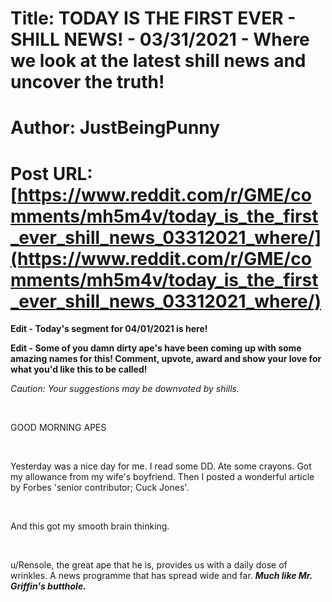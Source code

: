 # Title: TODAY IS THE FIRST EVER - SHILL NEWS! - 03/31/2021 - Where we look at the latest shill news and uncover the truth!
# Author: JustBeingPunny
# Post URL: [https://www.reddit.com/r/GME/comments/mh5m4v/today_is_the_first_ever_shill_news_03312021_where/](https://www.reddit.com/r/GME/comments/mh5m4v/today_is_the_first_ever_shill_news_03312021_where/)


**Edit - Today's segment for 04/01/2021 is here!**

**Edit - Some of you damn dirty ape's have been coming up with some amazing names for this! Comment, upvote, award and show your love for what you'd like this to be called!**

*Caution: Your suggestions may be downvoted by shills.*

&#x200B;

GOOD MORNING APES

&#x200B;

Yesterday was a nice day for me. I read some DD. Ate some crayons. Got my allowance from my wife's boyfriend. Then I posted a wonderful article by Forbes 'senior contributor; Cuck Jones'.

&#x200B;

And this got my smooth brain thinking.

&#x200B;

u/Rensole, the great ape that he is, provides us with a daily dose of wrinkles. A news programme that has spread wide and far. ***Much like Mr. Griffin's butthole.***